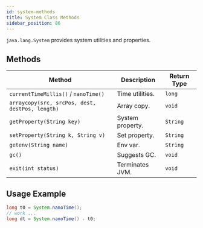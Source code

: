 ```yaml
---
id: system-methods
title: System Class Methods
sidebar_position: 86
---
```



`java.lang.System` provides system utilities and properties.

## Methods

| Method | Description | Return Type |
|---|---|---|
| `currentTimeMillis()` / `nanoTime()` | Time utilities. | `long` |
| `arraycopy(src, srcPos, dest, destPos, length)` | Array copy. | `void` |
| `getProperty(String key)` | System property. | `String` |
| `setProperty(String k, String v)` | Set property. | `String` |
| `getenv(String name)` | Env var. | `String` |
| `gc()` | Suggests GC. | `void` |
| `exit(int status)` | Terminates JVM. | `void` |

## Usage Example

```java
long t0 = System.nanoTime();
// work ...
long dt = System.nanoTime() - t0;
```
